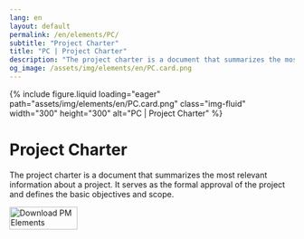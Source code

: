 ```yaml
---
lang: en
layout: default
permalink: /en/elements/PC/
subtitle: "Project Charter"
title: "PC | Project Charter"
description: "The project charter is a document that summarizes the most relevant information about a project. It serves as the formal approval of the project and defines the basic objectives and scope."
og_image: /assets/img/elements/en/PC.card.png
---
```


{% include figure.liquid loading="eager" path="assets/img/elements/en/PC.card.png" class="img-fluid" width="300" height="300" alt="PC | Project Charter" %}

# Project Charter

The project charter is a document that summarizes the most relevant information about a project. It serves as the formal approval of the project and defines the basic objectives and scope.

<a href="https://apps.apple.com/app/apple-store/id6738084498?pt=127441684&ct=website&mt=8">
  <img src="{{ "assets/img/en/appstore.png" | relative_url }}" width="120" height="40" alt="Download PM Elements">
</a>

